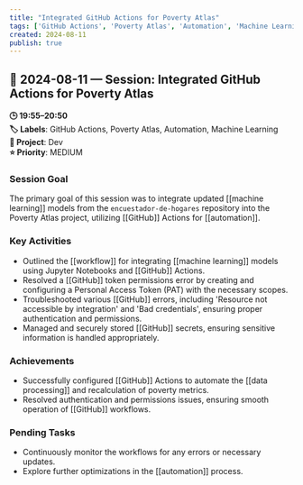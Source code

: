 ```yaml
---
title: "Integrated GitHub Actions for Poverty Atlas"
tags: ['GitHub Actions', 'Poverty Atlas', 'Automation', 'Machine Learning']
created: 2024-08-11
publish: true
---
```


## 📅 2024-08-11 — Session: Integrated GitHub Actions for Poverty Atlas

**🕒 19:55–20:50**  
**🏷️ Labels**: GitHub Actions, Poverty Atlas, Automation, Machine Learning  
**📂 Project**: Dev  
**⭐ Priority**: MEDIUM  


### Session Goal
The primary goal of this session was to integrate updated [[machine learning]] models from the `encuestador-de-hogares` repository into the Poverty Atlas project, utilizing [[GitHub]] Actions for [[automation]].

### Key Activities
- Outlined the [[workflow]] for integrating [[machine learning]] models using Jupyter Notebooks and [[GitHub]] Actions.
- Resolved a [[GitHub]] token permissions error by creating and configuring a Personal Access Token (PAT) with the necessary scopes.
- Troubleshooted various [[GitHub]] errors, including 'Resource not accessible by integration' and 'Bad credentials', ensuring proper authentication and permissions.
- Managed and securely stored [[GitHub]] secrets, ensuring sensitive information is handled appropriately.

### Achievements
- Successfully configured [[GitHub]] Actions to automate the [[data processing]] and recalculation of poverty metrics.
- Resolved authentication and permissions issues, ensuring smooth operation of [[GitHub]] workflows.

### Pending Tasks
- Continuously monitor the workflows for any errors or necessary updates.
- Explore further optimizations in the [[automation]] process.
